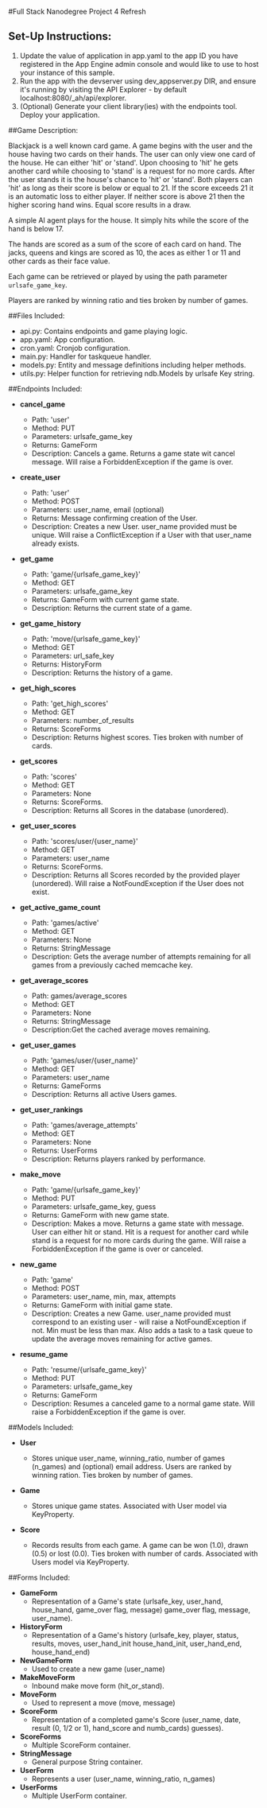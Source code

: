 #Full Stack Nanodegree Project 4 Refresh

## Set-Up Instructions:
1.  Update the value of application in app.yaml to the app ID you have registered
 in the App Engine admin console and would like to use to host your instance of this sample.
1.  Run the app with the devserver using dev_appserver.py DIR, and ensure it's
 running by visiting the API Explorer - by default localhost:8080/_ah/api/explorer.
1.  (Optional) Generate your client library(ies) with the endpoints tool.
 Deploy your application.
 
 
 
##Game Description:

Blackjack is a well known card game. A game begins with the user and the house 
having two cards on their hands. The user can only view one card of the house. 
He can either 'hit' or 'stand'. Upon choosing to 'hit' he gets another card while
choosing to 'stand' is a request for no more cards. After the user stands it is the 
house's chance to 'hit' or 'stand'. Both players can 'hit' as long as their score 
is below or equal to 21. If the score exceeds 21 it is an automatic loss to either 
player. If neither score is above 21 then the higher scoring hand wins. Equal score results in a draw.

A simple AI agent plays for the house. It simply hits while the score of the hand is below 17.

The hands are scored as a sum of the score of each card on hand. The jacks, queens and 
kings are scored as 10, the aces as either 1 or 11 and other cards as their face value.

Each game can be retrieved or played by using the path parameter `urlsafe_game_key`.

Players are ranked by winning ratio and ties broken by number of games.

##Files Included:
 - api.py: Contains endpoints and game playing logic.
 - app.yaml: App configuration.
 - cron.yaml: Cronjob configuration.
 - main.py: Handler for taskqueue handler.
 - models.py: Entity and message definitions including helper methods.
 - utils.py: Helper function for retrieving ndb.Models by urlsafe Key string.

##Endpoints Included:
 - **cancel_game**
   - Path: 'user'
    - Method: PUT
    - Parameters: urlsafe_game_key
    - Returns: GameForm
    - Description: Cancels a game. Returns a game state wit cancel message. 
    Will raise a ForbiddenException if the game is over.

 - **create_user**
    - Path: 'user'
    - Method: POST
    - Parameters: user_name, email (optional)
    - Returns: Message confirming creation of the User.
    - Description: Creates a new User. user_name provided must be unique. Will 
    raise a ConflictException if a User with that user_name already exists.
     
 - **get_game**
    - Path: 'game/{urlsafe_game_key}'
    - Method: GET
    - Parameters: urlsafe_game_key
    - Returns: GameForm with current game state.
    - Description: Returns the current state of a game.
    
 - **get_game_history**
    - Path: 'move/{urlsafe_game_key}'
    - Method: GET
    - Parameters: url_safe_key  
    - Returns: HistoryForm
    - Description: Returns the history of a game.

 - **get_high_scores**
    - Path: 'get_high_scores'
    - Method: GET
    - Parameters: number_of_results
    - Returns: ScoreForms
    - Description: Returns highest scores. Ties broken with number of cards.

 - **get_scores**
    - Path: 'scores'
    - Method: GET
    - Parameters: None
    - Returns: ScoreForms.
    - Description: Returns all Scores in the database (unordered).
    
 - **get_user_scores**
    - Path: 'scores/user/{user_name}'
    - Method: GET
    - Parameters: user_name
    - Returns: ScoreForms. 
    - Description: Returns all Scores recorded by the provided player (unordered).
    Will raise a NotFoundException if the User does not exist.
    
 - **get_active_game_count**
    - Path: 'games/active'
    - Method: GET
    - Parameters: None
    - Returns: StringMessage
    - Description: Gets the average number of attempts remaining for all games
    from a previously cached memcache key.

- **get_average_scores**
   - Path: games/average_scores
   - Method: GET
   - Parameters: None
   - Returns: StringMessage
   - Description:Get the cached average moves remaining. 

- **get_user_games**
   - Path: 'games/user/{user_name}'
   - Method: GET
   - Parameters: user_name
   - Returns: GameForms
   - Description: Returns all active Users games.

- **get_user_rankings**
   - Path: 'games/average_attempts'
   - Method: GET
   - Parameters: None
   - Returns: UserForms
   - Description: Returns players ranked by performance.

- **make_move**
    - Path: 'game/{urlsafe_game_key}'
    - Method: PUT
    - Parameters: urlsafe_game_key, guess
    - Returns: GameForm with new game state.
    - Description: Makes a move. Returns a game state with message. User can either hit or stand. Hit is a request for another card while stand is a request for no more cards during the game. Will raise a ForbiddenException if the game is over or canceled.
    
- **new_game**
    - Path: 'game'
    - Method: POST
    - Parameters: user_name, min, max, attempts
    - Returns: GameForm with initial game state.
    - Description: Creates a new Game. user_name provided must correspond to an
    existing user - will raise a NotFoundException if not. Min must be less than
    max. Also adds a task to a task queue to update the average moves remaining
    for active games.

- **resume_game**
   - Path: 'resume/{urlsafe_game_key}'
   - Method: PUT
   - Parameters: urlsafe_game_key
   - Returns: GameForm
   - Description: Resumes a canceled game to a normal game state.
   Will raise a ForbiddenException if the game is over.

##Models Included:
 - **User**
    - Stores unique user_name, winning_ratio, number of games (n_games) and (optional) email address. Users are ranked by winning ration. Ties broken by number of games. 
    
 - **Game**
    - Stores unique game states. Associated with User model via KeyProperty.
    
 - **Score**
    - Records results from each game. A game can be won (1.0), drawn (0.5) or lost (0.0). Ties broken with number of cards. Associated with Users model via KeyProperty.
    
##Forms Included:
 - **GameForm**
    - Representation of a Game's state (urlsafe_key, user_hand, house_hand, game_over flag, message)
    game_over flag, message, user_name).
 - **HistoryForm**
    - Representation of a Game's history (urlsafe_key, player, status, results, moves, user_hand_init house_hand_init, user_hand_end, house_hand_end)
 - **NewGameForm**
    - Used to create a new game (user_name)
 - **MakeMoveForm**
    - Inbound make move form (hit_or_stand).
 - **MoveForm**
    - Used to represent a move (move, message)
 - **ScoreForm**
    - Representation of a completed game's Score (user_name, date, result (0, 1/2 or 1), hand_score and numb_cards)
    guesses).
 - **ScoreForms**
    - Multiple ScoreForm container.
 - **StringMessage**
    - General purpose String container.
 - **UserForm**
    - Represents a user (user_name, winning_ratio, n_games)
 - **UserForms**
    - Multiple UserForm container.